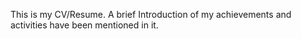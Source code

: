 This is my CV/Resume. A brief Introduction of my achievements and activities have been mentioned in it.
